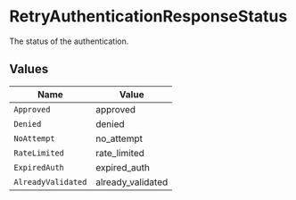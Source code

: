 # RetryAuthenticationResponseStatus

The status of the authentication.


## Values

| Name               | Value              |
| ------------------ | ------------------ |
| `Approved`         | approved           |
| `Denied`           | denied             |
| `NoAttempt`        | no_attempt         |
| `RateLimited`      | rate_limited       |
| `ExpiredAuth`      | expired_auth       |
| `AlreadyValidated` | already_validated  |
